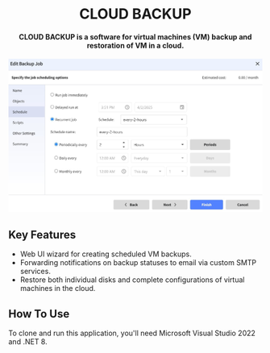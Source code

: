 <h1 align="center">CLOUD BACKUP</h1>
<h4 align="center">CLOUD BACKUP is a software for virtual machines (VM) backup and restoration of VM in a cloud.</h4>

<img src="https://github.com/yuriy3122/CloudBackup/blob/main/ui.jpg" alt="Screenshot">

## Key Features

* Web UI wizard for creating scheduled VM backups.
* Forwarding notifications on backup statuses to email via custom SMTP services.
* Restore both individual disks and complete configurations of virtual machines in the cloud.

## How To Use

To clone and run this application, you'll need Microsoft Visual Studio 2022 and .NET 8.
 
